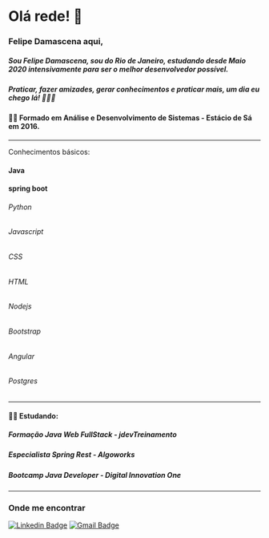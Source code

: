 # Olá rede! 👋
### Felipe Damascena aqui,
##### Sou Felipe Damascena, sou do Rio de Janeiro, estudando desde Maio 2020 intensivamente para ser o melhor desenvolvedor possível.
##### Praticar, fazer amizades, gerar conhecimentos e praticar mais, um dia eu chego lá! 🚀🚀🚀   

#### 👨‍🎓 Formado em Análise e Desenvolvimento de Sistemas - Estácio de Sá em 2016.
_________________
Conhecimentos básicos:
#### Java
#### spring boot


###### Python
###### Javascript
###### CSS
###### HTML
###### Nodejs
###### Bootstrap
###### Angular
###### Postgres
_________________

#### 👨‍💻 Estudando:  
##### Formação Java Web FullStack - jdevTreinamento
##### Especialista Spring Rest - Algoworks
##### Bootcamp Java Developer - Digital Innovation One
_________________
### Onde me encontrar

[![Linkedin Badge](https://img.shields.io/badge/-Linkedin-blue?style=flat-square&logo=Linkedin&logoColor=white&link=https://www.linkedin.com/in/felipe-damascena/)](https://www.linkedin.com/in/felipe-damascena-1b86355b/)
[![Gmail Badge](https://img.shields.io/badge/-Gmail-c14438?style=flat-square&logo=Gmail&logoColor=white&link=mailto:jfdamascena@gmail.com)](mailto:jfdamascena@gmail.com)
